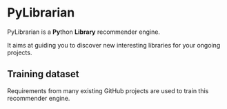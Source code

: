 # PyLibrarian

PyLibrarian is a **Py**thon **Library** recommender engine.

It aims at guiding you to discover new interesting libraries for your ongoing projects.

## Training dataset

Requirements from many existing GitHub projects are used to train this recommender engine.



